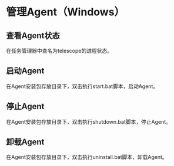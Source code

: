 # 管理Agent（Windows）<a name="ZH-CN_TOPIC_0114052615"></a>

## 查看Agent状态<a name="zh-cn_topic_0078544026_section10100354193654"></a>

在任务管理器中查名为telescope的进程状态。

## 启动Agent<a name="zh-cn_topic_0078544026_section9205013194254"></a>

在Agent安装包存放目录下，双击执行start.bat脚本，启动Agent。

## 停止Agent<a name="zh-cn_topic_0078544026_section6164118819395"></a>

在Agent安装包存放目录下，双击执行shutdown.bat脚本，停止Agent。

## 卸载Agent<a name="zh-cn_topic_0078544026_section15609921194423"></a>

在Agent安装包存放目录下，双击执行uninstall.bat脚本，卸载Agent。

